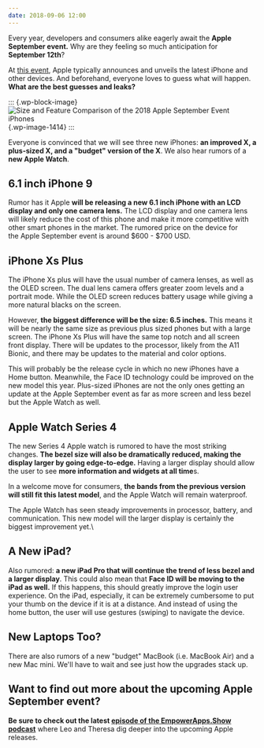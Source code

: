 ```yaml
---
date: 2018-09-06 12:00
---
```

Every year, developers and consumers alike eagerly await the **Apple
September event.** Why are they feeling so much anticipation for
**September 12th**?

At [this event](https://www.apple.com/apple-events/september-2018/),
Apple typically announces and unveils the latest iPhone and other
devices. And beforehand, everyone loves to guess what will happen.
**What are the best guesses and leaks?**

::: {.wp-block-image}
![Size and Feature Comparison of the 2018 Apple September Event
iPhones](https://brightdigit.com/wp-content/uploads/2018/09/0a6ef07b-2d53-4092-b582-b7a535fb78e6.png){.wp-image-1414}
:::

Everyone is convinced that we will see three new iPhones: **an improved
X, a plus-sized X, and a \"budget\" version of the X**. We also hear
rumors of a **new Apple Watch**. 

## 6.1 inch iPhone 9

Rumor has it Apple **will be releasing a new 6.1 inch iPhone with an LCD
display and only one camera lens.** The LCD display and one camera lens
will likely reduce the cost of this phone and make it more competitive
with other smart phones in the market. The rumored price on the device
for the Apple September event is around \$600 - \$700 USD.

## iPhone Xs Plus

The iPhone Xs plus will have the usual number of camera lenses, as well
as the OLED screen. The dual lens camera offers greater zoom levels and
a portrait mode. While the OLED screen reduces battery usage while
giving a more natural blacks on the screen.

However, **the biggest difference will be the size: 6.5 inches.** This
means it will be nearly the same size as previous plus sized phones but
with a large screen. The iPhone Xs Plus will have the same top notch and
all screen front display. There will be updates to the processor, likely
from the A11 Bionic, and there may be updates to the material and color
options.

This will probably be the release cycle in which no new iPhones have a
Home button. Meanwhile, the Face ID technology could be improved on the
new model this year. Plus-sized iPhones are not the only ones getting an
update at the Apple September event as far as more screen and less bezel
but the Apple Watch as well.

## Apple Watch Series 4

The new Series 4 Apple watch is rumored to have the most striking
changes. **The bezel size will also be dramatically reduced, making the
display larger by going edge-to-edge.** Having a larger display should
allow the user to see **more information and widgets at all time**s.

In a welcome move for consumers, **the bands from the previous version
will still fit this latest model**, and the Apple Watch will remain
waterproof.

The Apple Watch has seen steady improvements in processor, battery, and
communication. This new model will the larger display is certainly the
biggest improvement yet.\

## A New iPad?

Also rumored: **a new iPad Pro that will continue the trend of less
bezel and a larger display**. This could also mean that **Face ID will
be moving to the iPad as well.** If this happens, this should greatly
improve the login user experience. On the iPad, especially, it can be
extremely cumbersome to put your thumb on the device if it is at a
distance. And instead of using the home button, the user will use
gestures (swiping) to navigate the device.

## New Laptops Too?

There are also rumors of a new \"budget\" MacBook (i.e. MacBook Air) and
a new Mac mini. We\'ll have to wait and see just how the upgrades stack
up.

## Want to find out more about the upcoming Apple September event?

**Be sure to check out the latest [episode of the EmpowerApps.Show
podcast](https://brightdigit.com/blog/2018/09/04/empowerapps-show-september-12th-apple-event/)**
where Leo and Theresa dig deeper into the upcoming Apple releases.
